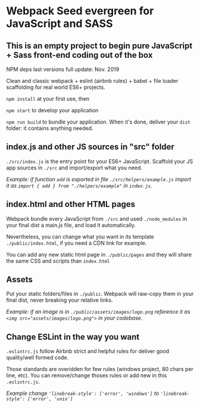 # Webpack Seed evergreen for JavaScript and SASS

## This is an empty project to begin pure JavaScript + Sass front-end coding out of the box

NPM deps last versions full update: Nov. 2019

Clean and classic webpack + eslint (airbnb rules) + babel + file loader scaffolding for real world ES6+ projects.

`npm install` at your first use, then

`npm start` to develop your application

`npm run build` to bundle your application. When it's done, deliver your `dist` folder: it contains anything needed.

## index.js and other JS sources in "src" folder

`./src/index.js` is the entry point for your ES6+ JavaScript. Scaffold your JS app sources in `./src` and import/export what you need.

_Example: if function `add` is exported in file `./src/helpers/example.js` import it as `import { add } from "./helpers/example"` in `index.js`._

## index.html and other HTML pages

Webpack bundle every JavaScript from `./src` and used `./node_modules` in your final dist a main.js file, and load it automatically.

Nevertheless, you can change what you want in its template `./public/index.html`, if you need a CDN link for example.

You can add any new static html page in `./public/pages` and they will share the same CSS and scripts than `index.html`

## Assets

Put your static folders/files in `./public`. Webpack will raw-copy them in your final dist, never breaking your relative links.

_Example: if an image is in `./public/assets/images/logo.png` reference it as `<img src="assets/images/logo.png">` in your codebase._

## Change ESLint in the way you want

`.eslintrc.js` follow Airbnb strict and helpful rules for deliver good quality/well formed code.

Those standards are overidden for few rules (windows project, 80 chars per line, etc). You can remove/change thoses rules or add new in this `.eslintrc.js`.

_Example change `'linebreak-style': ['error', 'windows']` to `'linebreak-style': ['error', 'unix']`_
